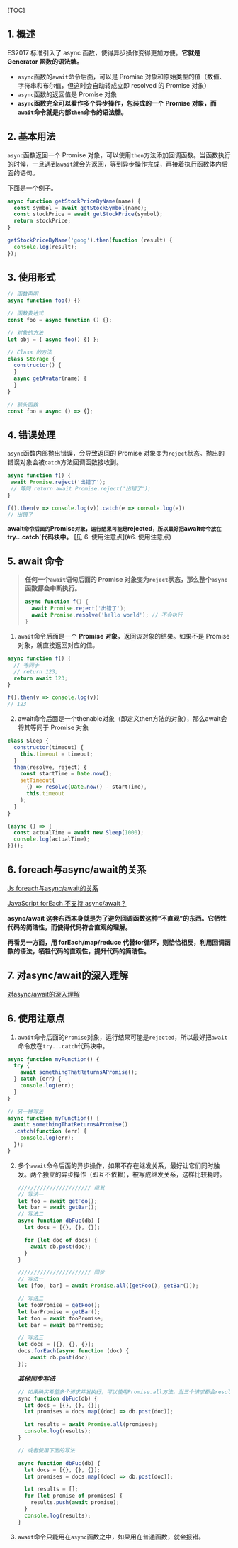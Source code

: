 [TOC]
## 1. 概述 ##

ES2017 标准引入了 async 函数，使得异步操作变得更加方便。**它就是 Generator 函数的语法糖。**

* `async`函数的`await`命令后面，可以是 Promise 对象和原始类型的值（数值、字符串和布尔值，但这时会自动转成立即 resolved 的 Promise 对象）
* `async`函数的返回值是 Promise 对象
* **`async`函数完全可以看作多个异步操作，包装成的一个 Promise 对象，而`await`命令就是内部`then`命令的语法糖。**

## 2. 基本用法 ##

`async`函数返回一个 Promise 对象，可以使用`then`方法添加回调函数。当函数执行的时候，一旦遇到`await`就会先返回，等到异步操作完成，再接着执行函数体内后面的语句。

下面是一个例子。

```javascript
async function getStockPriceByName(name) {
  const symbol = await getStockSymbol(name);
  const stockPrice = await getStockPrice(symbol);
  return stockPrice;
}

getStockPriceByName('goog').then(function (result) {
  console.log(result);
});
```

## 3. 使用形式 ##

```javascript
// 函数声明
async function foo() {}

// 函数表达式
const foo = async function () {};

// 对象的方法
let obj = { async foo() {} };

// Class 的方法
class Storage {
  constructor() {
  }
  async getAvatar(name) {
  }
}

// 箭头函数
const foo = async () => {};
```

## 4. 错误处理 ##

`async`函数内部抛出错误，会导致返回的 Promise 对象变为`reject`状态。抛出的错误对象会被`catch`方法回调函数接收到。

```js
async function f() {
 await Promise.reject('出错了');
 // 等同 return await Promise.reject('出错了');
}

f().then(v => console.log(v)).catch(e => console.log(e))
// 出错了
```

**await`命令后面的`Promise`对象，运行结果可能是`rejected`，所以最好把`await`命令放在`try...catch`代码块中。** [见 6. 使用注意点](#6. 使用注意点)

## 5. await 命令 ##

> **任何一个`await`语句后面的 Promise 对象变为`reject`状态，那么整个`async`函数都会中断执行。**
>
> ```js
> async function f() {
>   await Promise.reject('出错了');
>   await Promise.resolve('hello world'); // 不会执行
> }
> ```

1. `await`命令后面是一个 **Promise 对象**，返回该对象的结果。如果不是 Promise 对象，就直接返回对应的值。

```javascript
async function f() {
  // 等同于
  // return 123;
  return await 123;
}

f().then(v => console.log(v))
// 123
```

2. await命令后面是一个thenable对象（即定义then方法的对象），那么await会将其等同于 Promise 对象

```javascript
class Sleep {
  constructor(timeout) {
    this.timeout = timeout;
  }
  then(resolve, reject) {
    const startTime = Date.now();
    setTimeout(
      () => resolve(Date.now() - startTime),
      this.timeout
    );
  }
}

(async () => {
  const actualTime = await new Sleep(1000);
  console.log(actualTime);
})();
```

## 6. foreach与async/await的关系

[Js foreach与async/await的关系](https://blog.csdn.net/lc315yuhuofei/article/details/78601834)

[JavaScript forEach 不支持 async/await？](https://www.zhihu.com/question/53466898/answer/259826558)

**async/await 这套东西本身就是为了避免回调函数这种“不直观”的东西。它牺牲代码的简洁性，而使得代码符合直观的理解。**

**再看另一方面，用 forEach/map/reduce 代替for循环，则恰恰相反，利用回调函数的语法，牺牲代码的直观性，提升代码的简洁性。**

## 7. 对async/await的深入理解 ##

[对async/await的深入理解](https://www.jianshu.com/p/2afb088abd08)

## 6. 使用注意点 ##

1. `await`命令后面的`Promise`对象，运行结果可能是`rejected`，所以最好把`await`命令放在`try...catch`代码块中。

```js
async function myFunction() {
  try {
    await somethingThatReturnsAPromise();
  } catch (err) {
    console.log(err);
  }
}

// 另一种写法
async function myFunction() {
  await somethingThatReturnsAPromise()
  .catch(function (err) {
    console.log(err);
  });
}
```

2. 多个`await`命令后面的异步操作，如果不存在继发关系，最好让它们同时触发。两个独立的异步操作（即互不依赖），被写成继发关系，这样比较耗时。

   ```javascript
   /////////////////////// 继发
   // 写法一
   let foo = await getFoo();
   let bar = await getBar();
   // 写法二
   async function dbFuc(db) {
     let docs = [{}, {}, {}];
   
     for (let doc of docs) {
       await db.post(doc);
     }
   }
   
   /////////////////////// 同步
   // 写法一
   let [foo, bar] = await Promise.all([getFoo(), getBar()]);
   
   // 写法二
   let fooPromise = getFoo();
   let barPromise = getBar();
   let foo = await fooPromise;
   let bar = await barPromise;
   
   // 写法三
   let docs = [{}, {}, {}];
   docs.forEach(async function (doc) {
       await db.post(doc);
   });
   ```

   ***其他同步写法***

   ```javascript
   // 如果确实希望多个请求并发执行，可以使用Promise.all方法。当三个请求都会resolved时，下面两种写法效果相同。
   sync function dbFuc(db) {
     let docs = [{}, {}, {}];
     let promises = docs.map((doc) => db.post(doc));
   
     let results = await Promise.all(promises);
     console.log(results);
   }
   
   // 或者使用下面的写法
   
   async function dbFuc(db) {
     let docs = [{}, {}, {}];
     let promises = docs.map((doc) => db.post(doc));
   
     let results = [];
     for (let promise of promises) {
       results.push(await promise);
     }
     console.log(results);
   }
   ```

3. `await`命令只能用在`async`函数之中，如果用在普通函数，就会报错。

